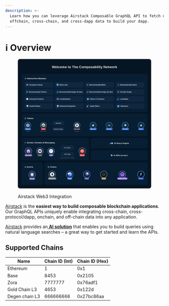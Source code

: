 ```yaml
---
description: >-
  Learn how you can leverage Airstack Composable GraphQL API to fetch onchain,
  offchain, cross-chain, and cross-dapp data to build your dapp.
---
```


# ℹ️ Overview

<figure><img src="../.gitbook/assets/Welcome to The Composability Network-min 2.png" alt=""><figcaption><p>Airstack Web3 Integration</p></figcaption></figure>

[Airstack](https://airstack.xyz/) is the **easiest way to build composable blockchain applications**. Our GraphQL APIs uniquely enable integrating cross-chain, cross-protocol/dapp, onchain, and off-chain data into any application.

[Airstack](https://airstack.xyz/) provides an[ **AI solution**](https://github.com/Airstack-xyz/docs/blob/a33fad74637aed550df371ffce31de661a68cba4/get-started/airstack-ai.md) that enables you to build queries using natural language searches – a great way to get started and learn the APIs.

## Supported Chains

| Name           | Chain ID (Int) | Chain ID (Hex) |
| -------------- | -------------- | -------------- |
| Ethereum       | 1              | 0x1            |
| Base           | 8453           | 0x2105         |
| Zora           | 7777777        | 0x76adf1       |
| Gold Chain L3  | 4653           | 0x122d         |
| Degen chain L3 | 666666666      | 0x27bc86aa     |
